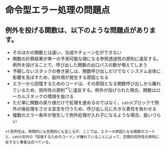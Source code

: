 # 命令型エラー処理の問題点
## 例外を投げる関数は、以下のような問題点があります。

- そのほかの関数とは違い、合成やチェーン化ができない
- 関数の計算結果が単一の予測可能な値になる参照透過性の原則に違反する。例外を投げることで、呼び出した関数の出口パスの数が増えてしまう
- 予期しないスタックの巻き戻しは、関数呼び出しだけでなくシステム全体に影響を及ぼすため、副作用が発生する原因となる
- エラーから回復するためのコードは、その原因となる関数呼び出しから離れているため、局所性の原則<sup>*1</sup>に違反する。例外が投げられた場合、関数はローカルスタックの環境を抜ける
- ただ単に関数の戻り値だけで処理を進めるのではなく、`catch`ブロックで例外の後処理をさせる宣言を行うため、呼び出し元に大きな責任を負わせる
- 複数のエラー条件が発生して例外処理が入れ子になるような場合、扱いづらい


<sup>\*1 局所性は、時間的にも空間的にも生じるが、ここでは、エラーの原因となる関数のコードと、catch文内の「回復するためのコード」が離れていることによって、空間的局所性の原則に反すると筆者は述べている。</sup>
